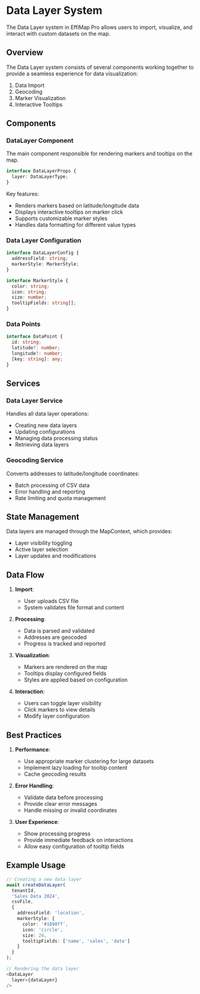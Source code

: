 # Data Layer System

The Data Layer system in EffiMap Pro allows users to import, visualize, and interact with custom datasets on the map.

## Overview

The Data Layer system consists of several components working together to provide a seamless experience for data visualization:

1. Data Import
2. Geocoding
3. Marker Visualization
4. Interactive Tooltips

## Components

### DataLayer Component

The main component responsible for rendering markers and tooltips on the map.

```typescript
interface DataLayerProps {
  layer: DataLayerType;
}
```

Key features:
- Renders markers based on latitude/longitude data
- Displays interactive tooltips on marker click
- Supports customizable marker styles
- Handles data formatting for different value types

### Data Layer Configuration

```typescript
interface DataLayerConfig {
  addressField: string;
  markerStyle: MarkerStyle;
}

interface MarkerStyle {
  color: string;
  icon: string;
  size: number;
  tooltipFields: string[];
}
```

### Data Points

```typescript
interface DataPoint {
  id: string;
  latitude?: number;
  longitude?: number;
  [key: string]: any;
}
```

## Services

### Data Layer Service

Handles all data layer operations:
- Creating new data layers
- Updating configurations
- Managing data processing status
- Retrieving data layers

### Geocoding Service

Converts addresses to latitude/longitude coordinates:
- Batch processing of CSV data
- Error handling and reporting
- Rate limiting and quota management

## State Management

Data layers are managed through the MapContext, which provides:
- Layer visibility toggling
- Active layer selection
- Layer updates and modifications

## Data Flow

1. **Import**:
   - User uploads CSV file
   - System validates file format and content

2. **Processing**:
   - Data is parsed and validated
   - Addresses are geocoded
   - Progress is tracked and reported

3. **Visualization**:
   - Markers are rendered on the map
   - Tooltips display configured fields
   - Styles are applied based on configuration

4. **Interaction**:
   - Users can toggle layer visibility
   - Click markers to view details
   - Modify layer configuration

## Best Practices

1. **Performance**:
   - Use appropriate marker clustering for large datasets
   - Implement lazy loading for tooltip content
   - Cache geocoding results

2. **Error Handling**:
   - Validate data before processing
   - Provide clear error messages
   - Handle missing or invalid coordinates

3. **User Experience**:
   - Show processing progress
   - Provide immediate feedback on interactions
   - Allow easy configuration of tooltip fields

## Example Usage

```typescript
// Creating a new data layer
await createDataLayer(
  tenantId,
  'Sales Data 2024',
  csvFile,
  {
    addressField: 'location',
    markerStyle: {
      color: '#1890ff',
      icon: 'circle',
      size: 24,
      tooltipFields: ['name', 'sales', 'date']
    }
  }
);

// Rendering the data layer
<DataLayer
  layer={dataLayer}
/>
```

